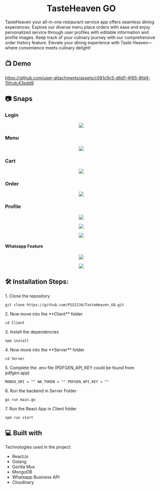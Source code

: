 <h1 align="center" id="title">TasteHeaven GO</h1>
<p id="description">TasteHeaven your all-in-one restaurant service app offers seamless dining experiences. Explore our diverse menu place orders with ease and enjoy personalized service through user profiles with editable information and profile images. Keep track of your culinary journey with our comprehensive order history feature. Elevate your dining experience with Taste Heaven—where convenience meets culinary delight!</p>

<h2>📺 Demo</h2>

https://github.com/user-attachments/assets/c081c9c5-d6d1-4f65-8fd4-15fcdc43edd8



<h2>📷 Snaps</h2>
<h3>Login</h3>
<p align="center"><img src="https://github.com/user-attachments/assets/964bc9fb-9ade-483c-8bb1-f420ecfdcd9e"></p>
<h3>Menu</h3>
<p align="center"><img src="https://github.com/user-attachments/assets/896fc739-ad63-49ff-b962-c2c431367b17"></p>
<h3>Cart</h3>
<p align="center"><img src="https://github.com/user-attachments/assets/8d67f8dc-0416-4919-a278-816a5964d05b"></p>
<h3>Order</h3>
<p align="center"><img src="https://github.com/user-attachments/assets/90dd3215-cb4c-4902-b197-418a631995ba"></p>
<h3>Profile</h3>
<p align="center"><img src="https://github.com/user-attachments/assets/a7e5194a-6b1b-4a07-a141-997f699f10d6"></p>
<p align="center"><img src="https://github.com/user-attachments/assets/d368fffa-c094-44c7-9577-39e7a3a28057"></p>
<p align="center"><img src="https://github.com/user-attachments/assets/14e451f8-f87e-428d-87ef-03468ea1549b"></p>
<h4>Whatsapp Feature</h4>  
<p align="center"><img src="https://github.com/user-attachments/assets/b79f1142-769b-4513-801d-2556d65cdb89"></p>
<p align="center"><img src="https://github.com/user-attachments/assets/33fc7924-7139-444e-ba0e-fca38e5844c1"></p>

<h2>🛠️ Installation Steps:</h2>

<p>1. Clone the repository</p>

```
git clone https://github.com/PSS2134/TasteHeaven_GO.git
```

<p>2. Now move into the **Client** folder</p>

```
cd Client 
```

<p>3. Install the dependencies</p>

```
npm install
```

<p>4. Now move into the **Server** folder</p>

```
cd Server
```

<p>5. Complete the .env file (PDFGEN_API_KEY could be found from pdfgen.app)</p>

```
MONGO_URI = "" WA_TOKEN = "" PDFGEN_API_KEY = "" 
```

<p>6. Run the backend in Server Folder</p>

```
go run main.go
```

<p>7. Run the React App in Client folder</p>

```
npm run start
```

<h2>💻 Built with</h2>
Technologies used in the project:

*   ReactJs
*   Golang
*   Gorilla Mux
*   MongoDB
*   Whatsapp Business API
*   Cloudinary
